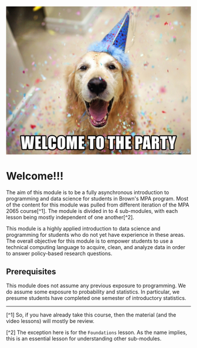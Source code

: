 
![](../assets/images/welcome-to-the-party.jpg)


# Welcome!!!

The aim of this module is to be a fully asynchronous introduction to programming and data science for students in Brown's MPA program. Most of the content for this module was pulled from different iteration of the MPA 2065 course[^1]. The module is divided in to 4 sub-modules, with each lesson being mostly independent of one another[^2].

This module is a highly applied introduction to data science and programming for students who do not yet have experience in these areas. The overall objective for this module is to empower students to use a technical computing language to acquire, clean, and analyze data in order to answer policy-based research questions.

## Prerequisites
This module does not assume any previous exposure to programming. We do assume some exposure to probability and statistics. In particular, we presume students have completed one semester of introductory statistics. 











___
[^1] So, if you have already take this course, then the material (and the video lessons) will mostly be review.

[^2] The exception here is for the `Foundations` lesson. As the name implies, this is an essential lesson for understanding other sub-modules.